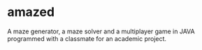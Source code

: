 amazed
======

A maze generator, a maze solver and a multiplayer game in JAVA programmed with a classmate for an academic project.
